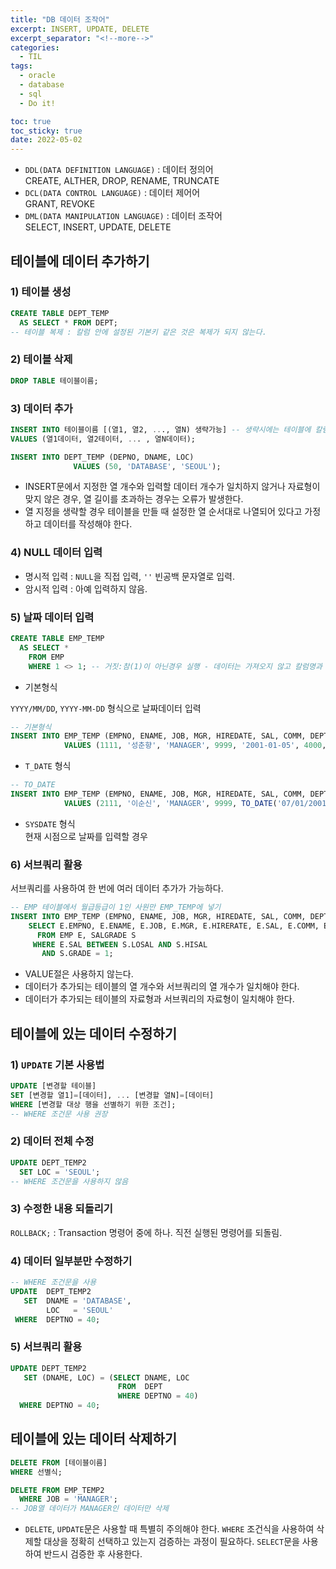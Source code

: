 ```yaml
---
title: "DB 데이터 조작어"
excerpt: INSERT, UPDATE, DELETE
excerpt_separator: "<!--more-->"
categories:
  - TIL
tags:
  - oracle
  - database
  - sql
  - Do it!

toc: true
toc_sticky: true
date: 2022-05-02
---
```


- `DDL(DATA DEFINITION LANGUAGE)` : 데이터 정의어  
CREATE, ALTHER, DROP, RENAME, TRUNCATE
- `DCL(DATA CONTROL LANGUAGE)` : 데이터 제어어  
GRANT, REVOKE
- `DML(DATA MANIPULATION LANGUAGE)` : 데이터 조작어  
SELECT, INSERT, UPDATE, DELETE

## 테이블에 데이터 추가하기

### 1) 테이블 생성

```sql
CREATE TABLE DEPT_TEMP
  AS SELECT * FROM DEPT;
-- 테이블 복제 : 칼럼 안에 설정된 기본키 같은 것은 복제가 되지 않는다.
```

### 2) 테이블 삭제

```sql
DROP TABLE 테이블이름;
```

### 3) 데이터 추가

```sql
INSERT INTO 테이블이름 [(열1, 열2, ..., 열N) 생략가능] -- 생략시에는 테이블에 칼럼 순서를 지켜야 한다.
VALUES (열1데이터, 열2테이터, ... , 열N데이터);

INSERT INTO DEPT_TEMP (DEPNO, DNAME, LOC)
              VALUES (50, 'DATABASE', 'SEOUL');
```

- INSERT문에서 지정한 열 개수와 입력할 데이터 개수가 일치하지 않거나 자료형이 맞지 않은 경우, 열 길이를 초과하는 경우는 오류가 발생한다.
- 열 지정을 생략할 경우 테이블을 만들 때 설정한 열 순서대로 나열되어 있다고 가정하고 데이터를 작성해야 한다.

### 4) NULL 데이터 입력

- 명시적 입력 : `NULL`을 직접 입력, `''` 빈공백 문자열로 입력.
- 암시적 입력 : 아예 입력하지 않음.

### 5) 날짜 데이터 입력

```sql
CREATE TABLE EMP_TEMP
  AS SELECT *
    FROM EMP
    WHERE 1 <> 1; -- 거짓:참(1)이 아닌경우 실행 - 데이터는 가져오지 않고 칼럼명과 칼럼 형식만 가져온다.
```

- 기본형식

`YYYY/MM/DD`, `YYYY-MM-DD` 형식으로 날짜데이터 입력

```sql
-- 기본형식
INSERT INTO EMP_TEMP (EMPNO, ENAME, JOB, MGR, HIREDATE, SAL, COMM, DEPTNO)
            VALUES (1111, '성춘향', 'MANAGER', 9999, '2001-01-05', 4000, NULL, 20);
```

- `T_DATE` 형식

```sql
-- TO_DATE
INSERT INTO EMP_TEMP (EMPNO, ENAME, JOB, MGR, HIREDATE, SAL, COMM, DEPTNO)
            VALUES (2111, '이순신', 'MANAGER', 9999, TO_DATE('07/01/2001', 'DD/MM/YYYY'), 4000, NULL, 20);
```

- `SYSDATE` 형식  
현재 시점으로 날짜를 입력할 경우

### 6) 서브쿼리 활용

서브쿼리를 사용하여 한 번에 여러 데이터 추가가 가능하다.

```sql
-- EMP 테이블에서 월급등급이 1인 사원만 EMP_TEMP에 넣기
INSERT INTO EMP_TEMP (EMPNO, ENAME, JOB, MGR, HIREDATE, SAL, COMM, DEPTNO)
    SELECT E.EMPNO, E.ENAME, E.JOB, E.MGR, E.HIRERATE, E.SAL, E.COMM, E.DEPTNO
      FROM EMP E, SALGRADE S
     WHERE E.SAL BETWEEN S.LOSAL AND S.HISAL
       AND S.GRADE = 1;
```

- VALUE절은 사용하지 않는다.
- 데이터가 추가되는 테이블의 열 개수와 서브쿼리의 열 개수가 일치해야 한다.
- 데이터가 추가되는 테이블의 자료형과 서브쿼리의 자료형이 일치해야 한다.

## 테이블에 있는 데이터 수정하기

### 1) `UPDATE` 기본 사용법

```sql
UPDATE [변경할 테이블]
SET [변경할 열1]=[데이터], ... [변경할 열N]=[데이터]
WHERE [변경할 대상 행을 선별하기 위한 조건];
-- WHERE 조건문 사용 권장
```

### 2) 데이터 전체 수정

```sql
UPDATE DEPT_TEMP2
  SET LOC = 'SEOUL';
-- WHERE 조건문을 사용하지 않음
```

### 3) 수정한 내용 되돌리기

`ROLLBACK;` : Transaction 명령어 중에 하나. 직전 실행된 명령어를 되돌림.

### 4) 데이터 일부분만 수정하기

```sql
-- WHERE 조건문을 사용
UPDATE  DEPT_TEMP2
   SET  DNAME = 'DATABASE',
        LOC   = 'SEOUL'
 WHERE  DEPTNO = 40;
```

### 5) 서브쿼리 활용

```sql
UPDATE DEPT_TEMP2
   SET (DNAME, LOC) = (SELECT DNAME, LOC
                        FROM  DEPT
                        WHERE DEPTNO = 40)
  WHERE DEPTNO = 40;
```

## 테이블에 있는 데이터 삭제하기

```sql
DELETE FROM [테이블이름]
WHERE 선별식;

DELETE FROM EMP_TEMP2
  WHERE JOB = 'MANAGER';
-- JOB열 데이터가 MANAGER인 데이터만 삭제
```

- `DELETE`, `UPDATE`문은 사용할 때 특별히 주의해야 한다. `WHERE` 조건식을 사용하여 삭제할 대상을 정확히 선택하고 있는지 검증하는 과정이 필요하다. `SELECT`문을 사용하여 반드시 검증한 후 사용한다.
